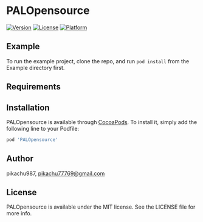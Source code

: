 # PALOpensource

[![Version](https://img.shields.io/cocoapods/v/PALOpensource.svg?style=flat)](https://cocoapods.org/pods/PALOpensource)
[![License](https://img.shields.io/cocoapods/l/PALOpensource.svg?style=flat)](https://cocoapods.org/pods/PALOpensource)
[![Platform](https://img.shields.io/cocoapods/p/PALOpensource.svg?style=flat)](https://cocoapods.org/pods/PALOpensource)

## Example

To run the example project, clone the repo, and run `pod install` from the Example directory first.

## Requirements

## Installation

PALOpensource is available through [CocoaPods](https://cocoapods.org). To install
it, simply add the following line to your Podfile:

```ruby
pod 'PALOpensource'
```

## Author

pikachu987, pikachu77769@gmail.com

## License

PALOpensource is available under the MIT license. See the LICENSE file for more info.
